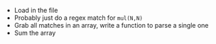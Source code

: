 - Load in the file
- Probably just do a regex match for `mul(N,N)`
- Grab all matches in an array, write a function to parse a single one
- Sum the array
